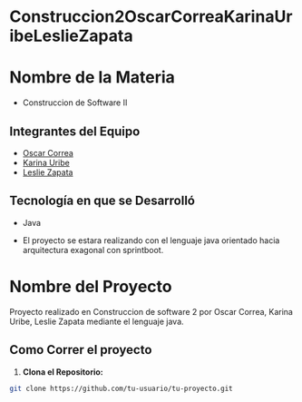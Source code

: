 # Construccion2OscarCorreaKarinaUribeLeslieZapata

# Nombre de la Materia
- Construccion de Software II
## Integrantes del Equipo
- [Oscar Correa](https://github.com/oscardcd)
- [Karina Uribe](https://github.com/KarinaUribe) 
- [Leslie Zapata](https://github.com/lelizapata)
## Tecnología en que se Desarrolló
- Java

- El proyecto se estara realizando con el lenguaje java orientado hacia arquitectura exagonal con sprintboot.

# Nombre del Proyecto
Proyecto realizado en Construccion de software 2 por Oscar Correa, Karina Uribe, Leslie Zapata mediante el lenguaje java. 

## Como Correr el proyecto

1. **Clona el Repositorio:**
```bash
git clone https://github.com/tu-usuario/tu-proyecto.git